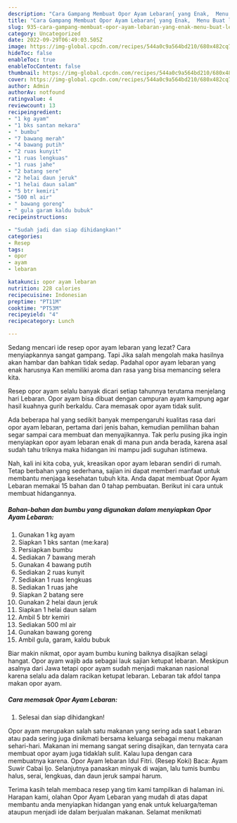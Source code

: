 ```yaml
---
description: "Cara Gampang Membuat Opor Ayam Lebaran{ yang Enak,  Menu Buat lebaran"
title: "Cara Gampang Membuat Opor Ayam Lebaran{ yang Enak,  Menu Buat lebaran"
slug: 935-cara-gampang-membuat-opor-ayam-lebaran-yang-enak-menu-buat-lebaran
category: Uncategorized
date: 2022-09-29T06:49:03.505Z
image: https://img-global.cpcdn.com/recipes/544a0c9a564bd210/680x482cq70/opor-ayam-lebaran-foto-resep-utama.jpg
hideToc: false
enableToc: true
enableTocContent: false
thumbnail: https://img-global.cpcdn.com/recipes/544a0c9a564bd210/680x482cq70/opor-ayam-lebaran-foto-resep-utama.jpg
cover: https://img-global.cpcdn.com/recipes/544a0c9a564bd210/680x482cq70/opor-ayam-lebaran-foto-resep-utama.jpg
author: Admin
authorAv: notfound
ratingvalue: 4
reviewcount: 13
recipeingredient:
- "1 kg ayam"
- "1 bks santan mekara"
- " bumbu"
- "7 bawang merah"
- "4 bawang putih"
- "2 ruas kunyit"
- "1 ruas lengkuas"
- "1 ruas jahe"
- "2 batang sere"
- "2 helai daun jeruk"
- "1 helai daun salam"
- "5 btr kemiri"
- "500 ml air"
- " bawang goreng"
- " gula garam kaldu bubuk"
recipeinstructions:

- "Sudah jadi dan siap dihidangkan!"
categories:
- Resep
tags:
- opor
- ayam
- lebaran

katakunci: opor ayam lebaran 
nutrition: 228 calories
recipecuisine: Indonesian
preptime: "PT11M"
cooktime: "PT53M"
recipeyield: "4"
recipecategory: Lunch

---
```



Sedang mencari ide resep opor ayam lebaran yang lezat? Cara menyiapkannya sangat gampang. Tapi Jika salah mengolah maka hasilnya akan hambar dan bahkan tidak sedap. Padahal opor ayam lebaran yang enak harusnya Kan memiliki aroma dan rasa yang bisa memancing selera kita.


Resep opor ayam selalu banyak dicari setiap tahunnya terutama menjelang hari Lebaran. Opor ayam bisa dibuat dengan campuran ayam kampung agar hasil kuahnya gurih berkaldu. Cara memasak opor ayam tidak sulit.

Ada beberapa hal yang sedikit banyak mempengaruhi kualitas rasa dari opor ayam lebaran, pertama dari jenis bahan, kemudian pemilihan bahan segar sampai cara membuat dan menyajikannya. Tak perlu pusing jika ingin menyiapkan opor ayam lebaran enak di mana pun anda berada, karena asal sudah tahu triknya maka hidangan ini mampu jadi suguhan istimewa.


Nah, kali ini kita coba, yuk, kreasikan opor ayam lebaran sendiri di rumah. Tetap berbahan yang sederhana, sajian ini dapat memberi manfaat untuk membantu menjaga kesehatan tubuh kita. Anda dapat membuat Opor Ayam Lebaran memakai 15 bahan dan 0 tahap pembuatan. Berikut ini cara untuk membuat hidangannya.

<!--inarticleads1-->

##### Bahan-bahan dan bumbu yang digunakan dalam menyiapkan Opor Ayam Lebaran:

1. Gunakan 1 kg ayam
1. Siapkan 1 bks santan (me:kara)
1. Persiapkan  bumbu
1. Sediakan 7 bawang merah
1. Gunakan 4 bawang putih
1. Sediakan 2 ruas kunyit
1. Sediakan 1 ruas lengkuas
1. Sediakan 1 ruas jahe
1. Siapkan 2 batang sere
1. Gunakan 2 helai daun jeruk
1. Siapkan 1 helai daun salam
1. Ambil 5 btr kemiri
1. Sediakan 500 ml air
1. Gunakan  bawang goreng
1. Ambil  gula, garam, kaldu bubuk


Biar makin nikmat, opor ayam bumbu kuning baiknya disajikan selagi hangat. Opor ayam wajib ada sebagai lauk sajian ketupat lebaran. Meskipun asalnya dari Jawa tetapi opor ayam sudah menjadi makanan nasional karena selalu ada dalam racikan ketupat lebaran. Lebaran tak afdol tanpa makan opor ayam. 

<!--inarticleads2-->

##### Cara memasak Opor Ayam Lebaran:


1. Selesai dan siap dihidangkan!

Opor ayam merupakan salah satu makanan yang sering ada saat Lebaran atau pada sering juga dinikmati bersama keluarga sebagai menu makanan sehari-hari. Makanan ini memang sangat sering disajikan, dan ternyata cara membuat opor ayam juga tidaklah sulit. Kalau lupa dengan cara membuatnya karena. Opor Ayam lebaran Idul Fitri. (Resep Koki) Baca: Ayam Suwir Cabai Ijo. Selanjutnya panaskan minyak di wajan, lalu tumis bumbu halus, serai, lengkuas, dan daun jeruk sampai harum. 

Terima kasih telah membaca resep yang tim kami tampilkan di halaman ini. Harapan kami, olahan Opor Ayam Lebaran yang mudah di atas dapat membantu anda menyiapkan hidangan yang enak untuk keluarga/teman ataupun menjadi ide dalam berjualan makanan. Selamat menikmati
